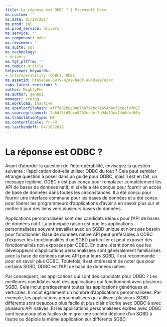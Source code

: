 ```yaml
---
title: La réponse est ODBC ? | Microsoft Docs
ms.custom: ''
ms.date: 01/19/2017
ms.prod: sql
ms.prod_service: drivers
ms.service: ''
ms.component: odbc
ms.reviewer: ''
ms.suite: sql
ms.technology:
- drivers
ms.tgt_pltfrm: ''
ms.topic: article
helpviewer_keywords:
- interoperability [ODBC], ODBC
ms.assetid: bfa5e6ee-5979-42a9-be6f-a84d1ee7a54c
caps.latest.revision: 5
author: MightyPen
ms.author: genemi
manager: craigg
ms.workload: Inactive
ms.openlocfilehash: 4fffe02b0e000750792bc71654bbc59becf0f087
ms.sourcegitcommit: 7a6df3fd5bea9282ecdeffa94d13ea1da6def80a
ms.translationtype: MT
ms.contentlocale: fr-FR
ms.lasthandoff: 04/16/2018
---
```

# <a name="is-odbc-the-answer"></a>La réponse est ODBC ?
Avant d’aborder la question de l’interopérabilité, envisagez la question suivante : l’application doit-elle utiliser ODBC du tout ? Cela peut sembler étrange question à poser dans un guide pour ODBC, mais il est en fait, un message légitime. ODBC n’est pas conçu pour remplacer complètement les API de bases de données natif, ni si elle a été conçue pour fournir un accès de base de données dans toutes les circonstances. Il a été conçu pour fournir une interface commune pour les bases de données et a été conçu pour libérer les programmeurs d’applications d’avoir à en savoir plus sur et mettre à jour des liens vers plusieurs bases de données.  
  
 Applications personnalisées sont des candidats idéaux pour l’API de bases de données natif. La principale raison est que les applications personnalisées souvent travailler avec un SGBD unique et n’ont pas besoin pour fonctionner. Base de données native API peut préférables à ODBC d’exposer les fonctionnalités d’un SGBD particulier et peut exposer des fonctionnalités non exposées par ODBC. En outre, étant donné que les développeurs d’applications personnalisées sont généralement familiarisés avec la base de données native API pour leurs SGBD, il est recommandé pour en savoir plus ODBC. Toutefois, il est intéressant de noter que pour certains SGBD, ODBC est l’API de base de données native.  
  
 Par conséquent, les applications qui sont des candidats pour ODBC ? Les meilleures candidates sont des applications qui fonctionnent avec plusieurs SGBD. Cela inclut pratiquement toutes les applications génériques et verticales. Il inclut également un nombre d’applications personnalisées. Par exemple, les applications personnalisées qui utilisent plusieurs SGBD différents sont beaucoup plus facile et plus clair d’écrire avec ODBC à avec plusieurs API natives. Et les applications personnalisées écrites avec ODBC sont beaucoup plus faciles de migrer une société déplace d’un SGBD à l’autre ou déploie la même application sur différents SGBD.
